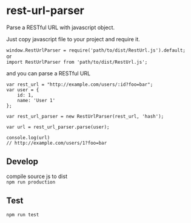 # rest-url-parser
Parse a RESTful URL with javascript object.

Just copy javascript file to your project and require it.

`window.RestUrlParser = require('path/to/dist/RestUrl.js').default;`  
or  
`import RestUrlParser from 'path/to/dist/RestUrl.js';`

and you can parse a RESTful URL

```
var rest_url = "http://example.com/users/:id?foo=bar";
var user = {
    id: 1,
    name: 'User 1'
};

var rest_url_parser = new RestUrlParser(rest_url, 'hash');

var url = rest_url_parser.parse(user);

console.log(url)
// http://example.com/users/1?foo=bar
```
## Develop
compile source js to dist  
`npm run production` 

## Test
`npm run test`